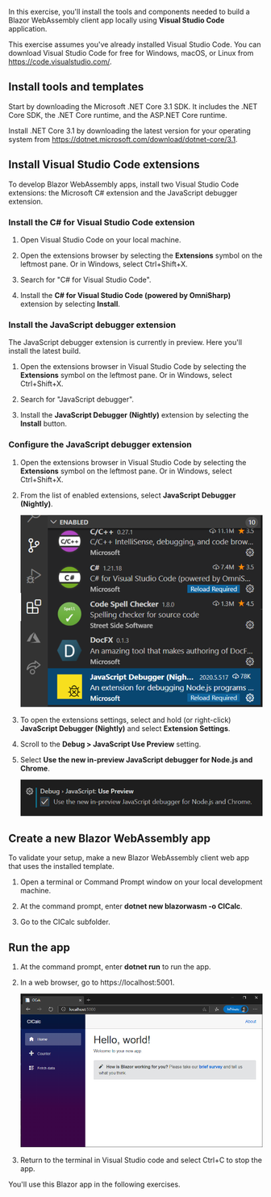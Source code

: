 In this exercise, you'll install the tools and components needed to build a Blazor WebAssembly client app locally using **Visual Studio Code** application.

This exercise assumes you've already installed Visual Studio Code. You can download Visual Studio Code for free for Windows, macOS, or Linux from https://code.visualstudio.com/.

## Install tools and templates

Start by downloading the Microsoft .NET Core 3.1 SDK. It includes the .NET Core SDK, the .NET Core runtime, and the ASP.NET Core runtime.

Install .NET Core 3.1 by downloading the latest version for your operating system from https://dotnet.microsoft.com/download/dotnet-core/3.1.

## Install Visual Studio Code extensions

To develop Blazor WebAssembly apps, install two Visual Studio Code extensions: the Microsoft C# extension and the JavaScript debugger extension.

### Install the C# for Visual Studio Code extension

1. Open Visual Studio Code on your local machine.

1. Open the extensions browser by selecting the **Extensions** symbol on the leftmost pane. Or in Windows, select Ctrl+Shift+X.

1. Search for "C# for Visual Studio Code".

1. Install the **C# for Visual Studio Code (powered by OmniSharp)** extension by selecting **Install**.

### Install the JavaScript debugger extension

The JavaScript debugger extension is currently in preview. Here you'll install the latest build.

1. Open the extensions browser in Visual Studio Code by selecting the **Extensions** symbol on the leftmost pane. Or in Windows, select Ctrl+Shift+X.

1. Search for "JavaScript debugger".

1. Install the **JavaScript Debugger (Nightly)** extension by selecting the **Install** button.

### Configure the JavaScript debugger extension

1. Open the extensions browser in Visual Studio Code by selecting the **Extensions** symbol on the leftmost pane. Or in Windows, select Ctrl+Shift+X.

1. From the list of enabled extensions, select **JavaScript Debugger (Nightly)**.

    ![Screenshot showing installed Visual Studio Code extensions in the extensions browser with the JavaScript debugger extension highlighted](../media/visual-studio-code-plugins.png)

1. To open the extensions settings, select and hold (or right-click) **JavaScript Debugger (Nightly)** and select **Extension Settings**.

1. Scroll to the **Debug > JavaScript Use Preview** setting.

1. Select **Use the new in-preview JavaScript debugger for Node.js and Chrome**.

    ![Screenshot showing the Use the new in-preview JavaScript debugger for Node.js and Chrome setting selected](../media/enable-js-debugging.png)

## Create a new Blazor WebAssembly app

To validate your setup, make a new Blazor WebAssembly client web app that uses the installed template.

1. Open a terminal or Command Prompt window on your local development machine.

1. At the command prompt, enter **dotnet new blazorwasm -o CICalc**.

1. Go to the CICalc subfolder.

## Run the app

1. At the command prompt, enter **dotnet run** to run the app.

1. In a web browser, go to https://localhost:5001.

    ![Screenshot showing the default Blazor WebAssembly client app running in a browser](../media/hello-blazor.png)

1. Return to the terminal in Visual Studio code and select Ctrl+C to stop the app.

You'll use this Blazor app in the following exercises.
